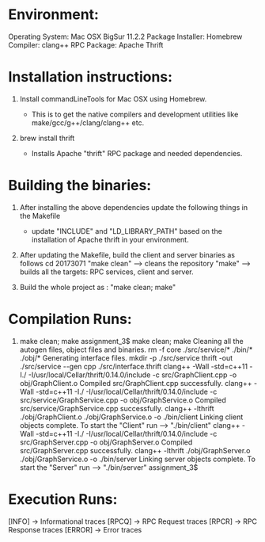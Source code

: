 

Environment:
============
Operating System:  Mac OSX BigSur 11.2.2
Package Installer: Homebrew
Compiler:          clang++
RPC Package:       Apache Thrift


Installation instructions:
==========================
1. Install commandLineTools for Mac OSX using Homebrew.
   - This is to get the native compilers and development utilities like make/gcc/g++/clang/clang++ etc.

2. brew install thrift
   - Installs Apache "thrift" RPC package and needed dependencies.


Building the binaries:
======================
1. After installing the above dependencies update the following things in the Makefile
   - update "INCLUDE" and "LD_LIBRARY_PATH" based on the installation of Apache thrift in your environment.

2. After updating the Makefile, build the client and server binaries as follows
   cd 20173071
   "make clean"   --> cleans the repository
   "make"         --> builds all the targets: RPC services, client and server.

3. Build the whole project as : "make clean; make"

Compilation Runs:
=================
1. make clean; make
assignment_3$ make clean; make
Cleaning all the autogen files, object files and binaries.
rm -f core ./src/service/* ./bin/* ./obj/*
Generating interface files.
mkdir -p ./src/service
thrift -out ./src/service --gen cpp ./src/interface.thrift
clang++ -Wall -std=c++11 -I./ -I/usr/local/Cellar/thrift/0.14.0/include -c src/GraphClient.cpp -o obj/GraphClient.o
Compiled src/GraphClient.cpp successfully.
clang++ -Wall -std=c++11 -I./ -I/usr/local/Cellar/thrift/0.14.0/include -c src/service/GraphService.cpp -o obj/GraphService.o
Compiled src/service/GraphService.cpp successfully.
clang++ -lthrift ./obj/GraphClient.o ./obj/GraphService.o -o ./bin/client
Linking client objects complete.
To start the "Client" run --> "./bin/client"
clang++ -Wall -std=c++11 -I./ -I/usr/local/Cellar/thrift/0.14.0/include -c src/GraphServer.cpp -o obj/GraphServer.o
Compiled src/GraphServer.cpp successfully.
clang++ -lthrift ./obj/GraphServer.o ./obj/GraphService.o -o ./bin/server
Linking server objects complete.
To start the "Server" run --> "./bin/server"
assignment_3$

Execution Runs:
===============
[INFO]  -> Informational traces
[RPCQ]  -> RPC Request traces
[RPCR]  -> RPC Response traces
[ERROR] -> Error traces
